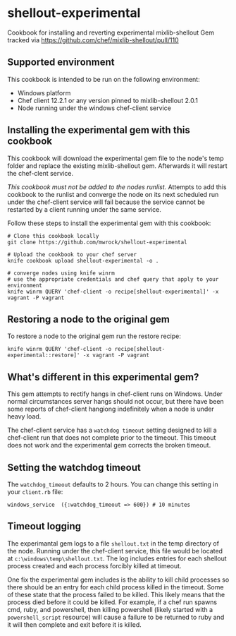 # shellout-experimental

Cookbook for installing and reverting experimental mixlib-shellout Gem tracked via https://github.com/chef/mixlib-shellout/pull/110

## Supported environment
This cookbook is intended to be run on the following environment:
* Windows platform
* Chef client 12.2.1 or any version pinned to mixlib-shellout 2.0.1
* Node running under the windows chef-client service

## Installing the experimental gem with this cookbook
This cookbook will download the experimental gem file to the node's temp folder and replace the existing mixlib-shellout gem. Afterwards it will restart the chef-clent service.

*This cookbook must not be added to the nodes runlist.* Attempts to add this cookbook to the runlist and converge the node on its next scheduled run under the chef-client service will fail because the service cannot be restarted by a client running under the same service.

Follow these steps to install the experimental gem with this cookbook:

```
# Clone this cookbook locally
git clone https://github.com/mwrock/shellout-experimental

# Upload the cookbook to your chef server
knife cookbook upload shellout-experimental -o .

# converge nodes using knife winrm
# use the appropriate credentials and chef query that apply to your environment
knife winrm QUERY 'chef-client -o recipe[shellout-experimental]' -x vagrant -P vagrant
```

## Restoring a node to the original gem
To restore a node to the original gem run the restore recipe:
```
knife winrm QUERY 'chef-client -o recipe[shellout-experimental::restore]' -x vagrant -P vagrant
```

## What's different in this experimental gem?
This gem attempts to rectify hangs in chef-client runs on Windows. Under normal circumstances server hangs should not occur, but there have been some reports of chef-client hangiong indefinitely when a node is under heavy load.

The chef-client service has a `watchdog timeout` setting designed to kill a chef-client run that does not complete prior to the timeout. This timeout does not work and the experimental gem corrects the broken timeout.

## Setting the watchdog timeout
The `watchdog_timeout` defaults to 2 hours. You can change this setting in your `client.rb` file:

```
windows_service  ({:watchdog_timeout => 600}) # 10 minutes
```

## Timeout logging
The experimantal gem logs to a file `shellout.txt` in the temp directory of the node. Running under the chef-client service, this file would be located at `c:\windows\temp\shellout.txt`. The log includes entries for each shellout process created and each process forcibly killed at timeout.

One fix the experimental gem includes is the ability to kill child processes so there should be an entry for each child process killed in the timeout. Some of these state that the process failed to be killed. This likely means that the process died before it could be killed. For example, if a chef run spawns cmd, ruby, and powershell, then killing powershell (likely started with a `powershell_script` resource) will cause a failure to be returned to ruby and it will then complete and exit before it is killed. 
